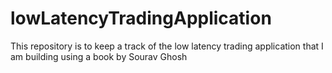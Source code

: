 # lowLatencyTradingApplication
This repository is to keep a track of the low latency trading application that I am building using a book by Sourav Ghosh
